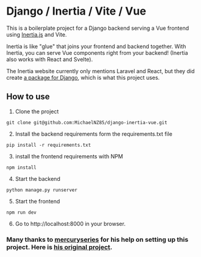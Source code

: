 # Django / Inertia / Vite / Vue

This is a boilerplate project for a Django backend serving a Vue frontend using [Inertia.js](https://inertiajs.com/) and Vite. 

Inertia is like "glue" that joins your frontend and backend together. With Inertia, you can serve Vue components right from your backend! (Inertia also works with React and Svelte).

The Inertia website currently only mentions Laravel and React, but they did create [a package for Django](https://github.com/inertiajs/inertia-django), which is what this project uses.

## How to use

1. Clone the project

```git clone git@github.com:MichaelNZ85/django-inertia-vue.git```

2. Install the backend requirements form the requirements.txt file

```pip install -r requirements.txt```
 
3.   install the frontend requirements with NPM

```npm install```

4. Start the backend

```python manage.py runserver```

5. Start the frontend

```npm run dev```

6. Go to http://localhost:8000 in your browser.

### Many thanks to [mercuryseries](https://github.com/mercuryseries) for his help on setting up this project. Here is [his original project](https://github.com/mercuryseries/django-inertia-vue).
